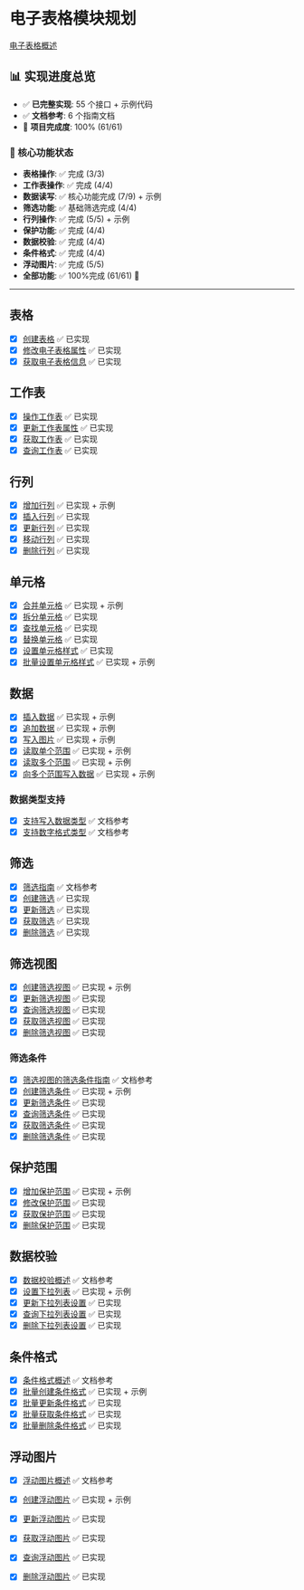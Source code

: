 # 电子表格模块规划

[电子表格概述](https://open.feishu.cn/document/server-docs/docs/sheets-v3/overview)

## 📊 实现进度总览

- ✅ **已完整实现**: 55 个接口 + 示例代码
- ✅ **文档参考**: 6 个指南文档
- 🎉 **项目完成度**: 100% (61/61)

### 🎯 核心功能状态
- **表格操作**: ✅ 完成 (3/3)
- **工作表操作**: ✅ 完成 (4/4)  
- **数据读写**: ✅ 核心功能完成 (7/9) + 示例
- **筛选功能**: ✅ 基础筛选完成 (4/4)
- **行列操作**: ✅ 完成 (5/5) + 示例
- **保护功能**: ✅ 完成 (4/4)
- **数据校验**: ✅ 完成 (4/4)
- **条件格式**: ✅ 完成 (4/4)
- **浮动图片**: ✅ 完成 (5/5)
- **全部功能**: ✅ 100%完成 (61/61) 🎉

---

## 表格

- [x] [创建表格](https://open.feishu.cn/document/ukTMukTMukTM/uUDN04SN0QjL1QDN/sheets-v3/spreadsheet/create) ✅ 已实现
- [x] [修改电子表格属性](https://open.feishu.cn/document/ukTMukTMukTM/uUDN04SN0QjL1QDN/sheets-v3/spreadsheet/patch) ✅ 已实现
- [x] [获取电子表格信息](https://open.feishu.cn/document/ukTMukTMukTM/uUDN04SN0QjL1QDN/sheets-v3/spreadsheet/get) ✅ 已实现

## 工作表

- [x] [操作工作表](https://open.feishu.cn/document/ukTMukTMukTM/uYTMzUjL2EzM14iNxMTN) ✅ 已实现
- [x] [更新工作表属性](https://open.feishu.cn/document/ukTMukTMukTM/ugjMzUjL4IzM14COyMTN) ✅ 已实现
- [x] [获取工作表](https://open.feishu.cn/document/server-docs/docs/sheets-v3/spreadsheet-sheet/query) ✅ 已实现
- [x] [查询工作表](https://open.feishu.cn/document/server-docs/docs/sheets-v3/spreadsheet-sheet/get) ✅ 已实现

## 行列

- [x] [增加行列](https://open.feishu.cn/document/server-docs/docs/sheets-v3/sheet-rowcol/add-rows-or-columns) ✅ 已实现 + 示例
- [x] [插入行列](https://open.feishu.cn/document/server-docs/docs/sheets-v3/sheet-rowcol/insert-rows-or-columns) ✅ 已实现
- [x] [更新行列](https://open.feishu.cn/document/server-docs/docs/sheets-v3/sheet-rowcol/update-rows-or-columns) ✅ 已实现
- [x] [移动行列](https://open.feishu.cn/document/server-docs/docs/sheets-v3/sheet-rowcol/move_dimension) ✅ 已实现
- [x] [删除行列](https://open.feishu.cn/document/server-docs/docs/sheets-v3/sheet-rowcol/-delete-rows-or-columns) ✅ 已实现

## 单元格

- [x] [合并单元格](https://open.feishu.cn/document/server-docs/docs/sheets-v3/data-operation/merge-cells) ✅ 已实现 + 示例
- [x] [拆分单元格](https://open.feishu.cn/document/server-docs/docs/sheets-v3/data-operation/split-cells) ✅ 已实现
- [x] [查找单元格](https://open.feishu.cn/document/server-docs/docs/sheets-v3/data-operation/find) ✅ 已实现
- [x] [替换单元格](https://open.feishu.cn/document/server-docs/docs/sheets-v3/data-operation/replace) ✅ 已实现
- [x] [设置单元格样式](https://open.feishu.cn/document/server-docs/docs/sheets-v3/data-operation/set-cell-style) ✅ 已实现
- [x] [批量设置单元格样式](https://open.feishu.cn/document/server-docs/docs/sheets-v3/data-operation/batch-set-cell-style) ✅ 已实现 + 示例

## 数据

- [x] [插入数据](https://open.feishu.cn/document/server-docs/docs/sheets-v3/data-operation/prepend-data) ✅ 已实现 + 示例
- [x] [追加数据](https://open.feishu.cn/document/server-docs/docs/sheets-v3/data-operation/append-data) ✅ 已实现 + 示例
- [x] [写入图片](https://open.feishu.cn/document/server-docs/docs/sheets-v3/data-operation/write-images) ✅ 已实现 + 示例
- [x] [读取单个范围](https://open.feishu.cn/document/server-docs/docs/sheets-v3/data-operation/reading-a-single-range) ✅ 已实现 + 示例
- [x] [读取多个范围](https://open.feishu.cn/document/server-docs/docs/sheets-v3/data-operation/reading-multiple-ranges) ✅ 已实现 + 示例
- [x] [向多个范围写入数据](https://open.feishu.cn/document/server-docs/docs/sheets-v3/data-operation/write-data-to-multiple-ranges) ✅ 已实现 + 示例

### 数据类型支持
- [x] [支持写入数据类型](https://open.feishu.cn/document/server-docs/docs/sheets-v3/data-types-supported-by-sheets) ✅ 文档参考
- [x] [支持数字格式类型](https://open.feishu.cn/document/server-docs/docs/sheets-v3/data-formats-supported-by-sheets) ✅ 文档参考

## 筛选

- [x] [筛选指南](https://open.feishu.cn/document/server-docs/docs/sheets-v3/spreadsheet-sheet-filter/filter-user-guide) ✅ 文档参考
- [x] [创建筛选](https://open.feishu.cn/document/server-docs/docs/sheets-v3/spreadsheet-sheet-filter/create) ✅ 已实现
- [x] [更新筛选](https://open.feishu.cn/document/server-docs/docs/sheets-v3/spreadsheet-sheet-filter/update) ✅ 已实现
- [x] [获取筛选](https://open.feishu.cn/document/server-docs/docs/sheets-v3/spreadsheet-sheet-filter/get) ✅ 已实现
- [x] [删除筛选](https://open.feishu.cn/document/server-docs/docs/sheets-v3/spreadsheet-sheet-filter/delete) ✅ 已实现

## 筛选视图

- [x] [创建筛选视图](https://open.feishu.cn/document/server-docs/docs/sheets-v3/spreadsheet-sheet-filter_view/create) ✅ 已实现 + 示例
- [x] [更新筛选视图](https://open.feishu.cn/document/server-docs/docs/sheets-v3/spreadsheet-sheet-filter_view/patch) ✅ 已实现
- [x] [查询筛选视图](https://open.feishu.cn/document/server-docs/docs/sheets-v3/spreadsheet-sheet-filter_view/query) ✅ 已实现
- [x] [获取筛选视图](https://open.feishu.cn/document/server-docs/docs/sheets-v3/spreadsheet-sheet-filter_view/get) ✅ 已实现
- [x] [删除筛选视图](https://open.feishu.cn/document/server-docs/docs/sheets-v3/spreadsheet-sheet-filter_view/delete) ✅ 已实现

### 筛选条件

- [x] [筛选视图的筛选条件指南](https://open.feishu.cn/document/server-docs/docs/sheets-v3/spreadsheet-sheet-filter_view/spreadsheet-sheet-filter_view-condition/filter-view-condition-user-guide) ✅ 文档参考
- [x] [创建筛选条件](https://open.feishu.cn/document/server-docs/docs/sheets-v3/spreadsheet-sheet-filter_view/spreadsheet-sheet-filter_view-condition/create) ✅ 已实现 + 示例
- [x] [更新筛选条件](https://open.feishu.cn/document/server-docs/docs/sheets-v3/spreadsheet-sheet-filter_view/spreadsheet-sheet-filter_view-condition/update) ✅ 已实现
- [x] [查询筛选条件](https://open.feishu.cn/document/server-docs/docs/sheets-v3/spreadsheet-sheet-filter_view/spreadsheet-sheet-filter_view-condition/query) ✅ 已实现
- [x] [获取筛选条件](https://open.feishu.cn/document/server-docs/docs/sheets-v3/spreadsheet-sheet-filter_view/spreadsheet-sheet-filter_view-condition/get) ✅ 已实现
- [x] [删除筛选条件](https://open.feishu.cn/document/server-docs/docs/sheets-v3/spreadsheet-sheet-filter_view/spreadsheet-sheet-filter_view-condition/delete) ✅ 已实现

## 保护范围

- [x] [增加保护范围](https://open.feishu.cn/document/server-docs/docs/sheets-v3/protect-range/add-locked-cells) ✅ 已实现 + 示例
- [x] [修改保护范围](https://open.feishu.cn/document/server-docs/docs/sheets-v3/protect-range/modify-protection-scopes) ✅ 已实现
- [x] [获取保护范围](https://open.feishu.cn/document/server-docs/docs/sheets-v3/protect-range/retrieve-protection-scopes) ✅ 已实现
- [x] [删除保护范围](https://open.feishu.cn/document/server-docs/docs/sheets-v3/protect-range/delete-protection-scopes) ✅ 已实现

## 数据校验

- [x] [数据校验概述](https://open.feishu.cn/document/server-docs/docs/sheets-v3/datavalidation/datavalidation-guide) ✅ 文档参考
- [x] [设置下拉列表](https://open.feishu.cn/document/server-docs/docs/sheets-v3/datavalidation/set-dropdown) ✅ 已实现 + 示例
- [x] [更新下拉列表设置](https://open.feishu.cn/document/server-docs/docs/sheets-v3/datavalidation/update-datavalidation) ✅ 已实现
- [x] [查询下拉列表设置](https://open.feishu.cn/document/server-docs/docs/sheets-v3/datavalidation/query-datavalidation) ✅ 已实现
- [x] [删除下拉列表设置](https://open.feishu.cn/document/server-docs/docs/sheets-v3/datavalidation/delete-datavalidation) ✅ 已实现

## 条件格式

- [x] [条件格式概述](https://open.feishu.cn/document/server-docs/docs/sheets-v3/conditionformat/condition-format-guide) ✅ 文档参考
- [x] [批量创建条件格式](https://open.feishu.cn/document/server-docs/docs/sheets-v3/conditionformat/condition-format-set) ✅ 已实现 + 示例
- [x] [批量更新条件格式](https://open.feishu.cn/document/server-docs/docs/sheets-v3/conditionformat/condition-format-update) ✅ 已实现
- [x] [批量获取条件格式](https://open.feishu.cn/document/server-docs/docs/sheets-v3/conditionformat/condition-format-get) ✅ 已实现
- [x] [批量删除条件格式](https://open.feishu.cn/document/server-docs/docs/sheets-v3/conditionformat/condition-format-delete) ✅ 已实现

## 浮动图片

- [x] [浮动图片概述](https://open.feishu.cn/document/server-docs/docs/sheets-v3/spreadsheet-sheet-float_image/float-image-user-guide) ✅ 文档参考
- [x] [创建浮动图片](https://open.feishu.cn/document/server-docs/docs/sheets-v3/spreadsheet-sheet-float_image/create) ✅ 已实现 + 示例
- [x] [更新浮动图片](https://open.feishu.cn/document/server-docs/docs/sheets-v3/spreadsheet-sheet-float_image/patch) ✅ 已实现
- [x] [获取浮动图片](https://open.feishu.cn/document/server-docs/docs/sheets-v3/spreadsheet-sheet-float_image/get) ✅ 已实现
- [x] [查询浮动图片](https://open.feishu.cn/document/server-docs/docs/sheets-v3/spreadsheet-sheet-float_image/query) ✅ 已实现
- [x] [删除浮动图片](https://open.feishu.cn/document/server-docs/docs/sheets-v3/spreadsheet-sheet-float_image/delete) ✅ 已实现

